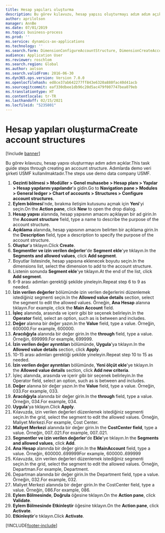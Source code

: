 ```yaml
---
title: Hesap yapıları oluşturma
description: Bu görev kılavuzu, hesap yapısı oluşturmayı adım adım açıklar.
author: aprilolson
manager: AnnBe
ms.date: 07/01/2019
ms.topic: business-process
ms.prod: ''
ms.service: dynamics-ax-applications
ms.technology: ''
ms.search.form: DimensionConfigureAccountStructure, DimensionCreateAccountStructure, DimensionHierarchyAddLevel, DimensionHierarchyConstraintActivate
audience: Application User
ms.reviewer: roschlom
ms.search.region: Global
ms.author: aolson
ms.search.validFrom: 2016-06-30
ms.dyn365.ops.version: Version 7.0.0
ms.openlocfilehash: ed8ce37ab642277ff843e6320a880fac40d41acb
ms.sourcegitcommit: eaf330dbee1db96c20d5ac479f007747bea079eb
ms.translationtype: HT
ms.contentlocale: tr-TR
ms.lasthandoff: 02/15/2021
ms.locfileid: "5235801"
---
```

# <a name="create-account-structures"></a><span data-ttu-id="e4e3e-103">Hesap yapıları oluşturma</span><span class="sxs-lookup"><span data-stu-id="e4e3e-103">Create account structures</span></span>

[!include [banner](../../includes/banner.md)]

<span data-ttu-id="e4e3e-104">Bu görev kılavuzu, hesap yapısı oluşturmayı adım adım açıklar.</span><span class="sxs-lookup"><span data-stu-id="e4e3e-104">This task guide steps through creating an account structure.</span></span> <span data-ttu-id="e4e3e-105">Adımlarda demo veri şirketi USMF kullanılmaktadır.</span><span class="sxs-lookup"><span data-stu-id="e4e3e-105">The steps use demo data company USMF.</span></span>

1. <span data-ttu-id="e4e3e-106">**Gezinti bölmesi > Modüller > Genel muhasebe > Hesap planı > Yapılar > Hesap yapılarını yapılandır**'a gidin.</span><span class="sxs-lookup"><span data-stu-id="e4e3e-106">Go to **Navigation pane > Modules > General ledger > Chart of accounts > Structures > Configure account structures**.</span></span>
2. <span data-ttu-id="e4e3e-107">**Eylem bölmesi**'nde, bırakma iletişim kutusunu açmak için **Yeni**'yi seçin.</span><span class="sxs-lookup"><span data-stu-id="e4e3e-107">On the **Action pane**, click **New** to open the drop dialog.</span></span>
3. <span data-ttu-id="e4e3e-108">**Hesap yapısı** alanında, hesap yapısının amacını açıklayan bir ad girin.</span><span class="sxs-lookup"><span data-stu-id="e4e3e-108">In the **Account structure** field, type a name to describe the purpose of the account structure.</span></span>
4. <span data-ttu-id="e4e3e-109">**Açıklama** alanında, hesap yapısının amacını belirten bir açıklama girin.</span><span class="sxs-lookup"><span data-stu-id="e4e3e-109">In the **Description** field, type a description to specify the purpose of the account structure.</span></span>
5. <span data-ttu-id="e4e3e-110">**Oluştur**'a tıklayın.</span><span class="sxs-lookup"><span data-stu-id="e4e3e-110">Click **Create**.</span></span>
6. <span data-ttu-id="e4e3e-111">**Segmentler ve izin verilen değerler**'de **Segment ekle**'ye tıklayın.</span><span class="sxs-lookup"><span data-stu-id="e4e3e-111">In the **Segments and allowed values**, click **Add segment**.</span></span>
7. <span data-ttu-id="e4e3e-112">Boyutlar listesinde, hesap yapısına eklenecek boyutu seçin.</span><span class="sxs-lookup"><span data-stu-id="e4e3e-112">In the dimensions list, select the dimension to add to the account structure.</span></span>
8. <span data-ttu-id="e4e3e-113">Listenin sonunda **Segment ekle**'ye tıklayın.</span><span class="sxs-lookup"><span data-stu-id="e4e3e-113">At the end of the list, click **Add segment**.</span></span>
9. <span data-ttu-id="e4e3e-114">6-9 arası adımları gerektiği şekilde yineleyin.</span><span class="sxs-lookup"><span data-stu-id="e4e3e-114">Repeat step 6 to 9 as needed.</span></span>
10. <span data-ttu-id="e4e3e-115">**İzin verilen değerler** bölümünde izin verilen değerlerini düzenlemek istediğiniz segmenti seçin.</span><span class="sxs-lookup"><span data-stu-id="e4e3e-115">In the **Allowed value details** section, select the segment to edit the allowed values.</span></span>
    <span data-ttu-id="e4e3e-116">Örneğin, **Ana Hesap** alanına tıklayın.</span><span class="sxs-lookup"><span data-stu-id="e4e3e-116">For example, click the **Main Account** field.</span></span>  
11. <span data-ttu-id="e4e3e-117">**İşleç** alanında, arasında ve içerir gibi bir seçenek belirleyin.</span><span class="sxs-lookup"><span data-stu-id="e4e3e-117">In the **Operator** field, select an option, such as is between and includes.</span></span>
12. <span data-ttu-id="e4e3e-118">**Değer** alanına bir değer yazın.</span><span class="sxs-lookup"><span data-stu-id="e4e3e-118">In the **Value** field, type a value.</span></span> <span data-ttu-id="e4e3e-119">Örneğin, 600000.</span><span class="sxs-lookup"><span data-stu-id="e4e3e-119">For example, 600000.</span></span>  
13. <span data-ttu-id="e4e3e-120">**Aracılığıyla** alanında bir değer girin.</span><span class="sxs-lookup"><span data-stu-id="e4e3e-120">In the **through** field, type a value.</span></span> <span data-ttu-id="e4e3e-121">Örneğin, 699999.</span><span class="sxs-lookup"><span data-stu-id="e4e3e-121">For example, 699999.</span></span>  
14. <span data-ttu-id="e4e3e-122">**İzin verilen değer ayrıntıları** bölümünde, **Uygula**'ya tıklayın.</span><span class="sxs-lookup"><span data-stu-id="e4e3e-122">In the **Allowed value details** section, click **Apply**.</span></span>
15. <span data-ttu-id="e4e3e-123">10-15 arası adımları gerektiği şekilde yineleyin.</span><span class="sxs-lookup"><span data-stu-id="e4e3e-123">Repeat step 10 to 15 as needed.</span></span>  
16. <span data-ttu-id="e4e3e-124">**İzin verilen değer ayrıntıları** bölümünde, **Yeni ölçüt ekle**'ye tıklayın.</span><span class="sxs-lookup"><span data-stu-id="e4e3e-124">In the **Allowed value details** section, click **Add new criteria**.</span></span>
17. <span data-ttu-id="e4e3e-125">İşleç alanında, arasında ve içerir gibi bir seçenek belirleyin.</span><span class="sxs-lookup"><span data-stu-id="e4e3e-125">In the Operator field, select an option, such as is between and includes.</span></span>
18. <span data-ttu-id="e4e3e-126">**Değer** alanına bir değer yazın.</span><span class="sxs-lookup"><span data-stu-id="e4e3e-126">In the **Value** field, type a value.</span></span> <span data-ttu-id="e4e3e-127">Örneğin, 033.</span><span class="sxs-lookup"><span data-stu-id="e4e3e-127">For example, 033.</span></span>  
19. <span data-ttu-id="e4e3e-128">**Aracılığıyla** alanında bir değer girin.</span><span class="sxs-lookup"><span data-stu-id="e4e3e-128">In the **through** field, type a value.</span></span> <span data-ttu-id="e4e3e-129">Örneğin, 034.</span><span class="sxs-lookup"><span data-stu-id="e4e3e-129">For example, 034.</span></span>  
20. <span data-ttu-id="e4e3e-130">**Uygula**'ya tıklayın.</span><span class="sxs-lookup"><span data-stu-id="e4e3e-130">Click **Apply**.</span></span>
21. <span data-ttu-id="e4e3e-131">Kılavuzda, izin verilen değerleri düzenlemek istediğiniz segmenti seçin.</span><span class="sxs-lookup"><span data-stu-id="e4e3e-131">In the grid, select the segment to edit the allowed values.</span></span> <span data-ttu-id="e4e3e-132">Örneğin, Maliyet Merkezi.</span><span class="sxs-lookup"><span data-stu-id="e4e3e-132">For example, Cost Center.</span></span>  
22. <span data-ttu-id="e4e3e-133">**Maliyet Merkezi** alanında bir değer girin.</span><span class="sxs-lookup"><span data-stu-id="e4e3e-133">In the **CostCenter field**, type a value.</span></span> <span data-ttu-id="e4e3e-134">Örneğin, 007..021.</span><span class="sxs-lookup"><span data-stu-id="e4e3e-134">For example, 007..021.</span></span>  
23. <span data-ttu-id="e4e3e-135">**Segmentler ve izin verilen değerler**'de **Ekle**'ye tıklayın.</span><span class="sxs-lookup"><span data-stu-id="e4e3e-135">In the **Segments and allowed values**, click **Add**.</span></span>
24. <span data-ttu-id="e4e3e-136">**Ana Hesap** alanında bir değer girin.</span><span class="sxs-lookup"><span data-stu-id="e4e3e-136">In the **MainAccount** field, type a value.</span></span> <span data-ttu-id="e4e3e-137">Örneğin, 600000..699999</span><span class="sxs-lookup"><span data-stu-id="e4e3e-137">For example, 600000..699999</span></span>  
25. <span data-ttu-id="e4e3e-138">Kılavuzda, izin verilen değerleri düzenlemek istediğiniz segmenti seçin.</span><span class="sxs-lookup"><span data-stu-id="e4e3e-138">In the grid, select the segment to edit the allowed values.</span></span> <span data-ttu-id="e4e3e-139">Örneğin, Departman.</span><span class="sxs-lookup"><span data-stu-id="e4e3e-139">For example, Department.</span></span>  
26. <span data-ttu-id="e4e3e-140">Departman alanında bir değer girin.</span><span class="sxs-lookup"><span data-stu-id="e4e3e-140">In the Department field, type a value.</span></span> <span data-ttu-id="e4e3e-141">Örneğin, 032.</span><span class="sxs-lookup"><span data-stu-id="e4e3e-141">For example, 032.</span></span>  
27. <span data-ttu-id="e4e3e-142">Maliyet Merkezi alanında bir değer girin.</span><span class="sxs-lookup"><span data-stu-id="e4e3e-142">In the CostCenter field, type a value.</span></span> <span data-ttu-id="e4e3e-143">Örneğin, 086.</span><span class="sxs-lookup"><span data-stu-id="e4e3e-143">For example, 086.</span></span>  
28. <span data-ttu-id="e4e3e-144">**Eylem Bölmesinde**,  **Doğrula** öğesine tıklayın.</span><span class="sxs-lookup"><span data-stu-id="e4e3e-144">On the **Action pane**, click **Validate**.</span></span>
29. <span data-ttu-id="e4e3e-145">**Eylem Bölmesinde** **Etkinleştir** öğesine tıklayın.</span><span class="sxs-lookup"><span data-stu-id="e4e3e-145">On the **Action pane**, click **Activate**.</span></span>
30. <span data-ttu-id="e4e3e-146">**Etkinleştir**'e tıklayın.</span><span class="sxs-lookup"><span data-stu-id="e4e3e-146">Click **Activate**.</span></span>



[!INCLUDE[footer-include](../../../includes/footer-banner.md)]